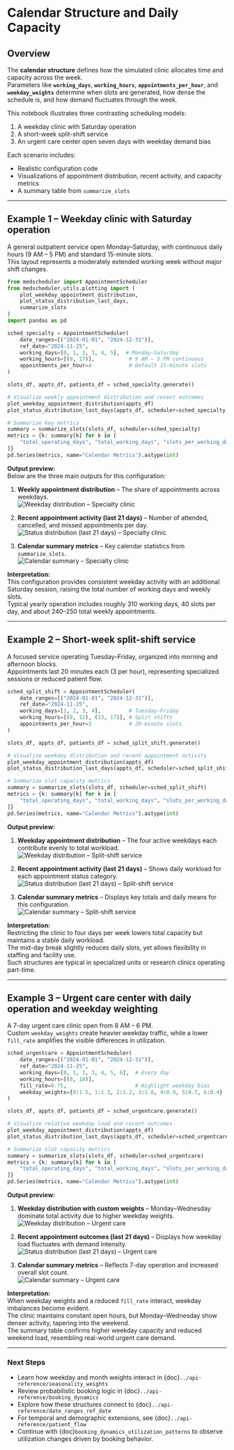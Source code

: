 # Calendar Structure and Daily Capacity

## Overview
The **calendar structure** defines how the simulated clinic allocates time and capacity across the week.  
Parameters like **`working_days`**, **`working_hours`**, **`appointments_per_hour`**, and **`weekday_weights`** determine when slots are generated, how dense the schedule is, and how demand fluctuates through the week.

This notebook illustrates three contrasting scheduling models:
1. A weekday clinic with Saturday operation
2. A short-week split-shift service
3. An urgent care center open seven days with weekday demand bias

Each scenario includes:
- Realistic configuration code
- Visualizations of appointment distribution, recent activity, and capacity metrics
- A summary table from `summarize_slots`

---

## Example 1 – Weekday clinic with Saturday operation
A general outpatient service open Monday–Saturday, with continuous daily hours (9 AM – 5 PM) and standard 15-minute slots.  
This layout represents a moderately extended working week without major shift changes.

```python
from medscheduler import AppointmentScheduler
from medscheduler.utils.plotting import (
    plot_weekday_appointment_distribution,
    plot_status_distribution_last_days,
    summarize_slots
)
import pandas as pd

sched_specialty = AppointmentScheduler(
    date_ranges=[("2024-01-01", "2024-12-31")],
    ref_date="2024-11-25",                                          
    working_days=[0, 1, 2, 3, 4, 5],  # Monday–Saturday
    working_hours=[(9, 17)],           # 9 AM – 5 PM continuous
    appointments_per_hour=4            # Default 15-minute slots
)

slots_df, appts_df, patients_df = sched_specialty.generate()

# Visualize weekly appointment distribution and recent outcomes
plot_weekday_appointment_distribution(appts_df)
plot_status_distribution_last_days(appts_df, scheduler=sched_specialty, days_back=21)

# Summarize key metrics
summary = summarize_slots(slots_df, scheduler=sched_specialty)
metrics = {k: summary[k] for k in [
    "total_operating_days", "total_working_days", "slots_per_working_day_mean", "slots_per_week"
]}
pd.Series(metrics, name="Calendar Metrics").astype(int)
```

**Output preview:**  
Below are the three main outputs for this configuration:

1. **Weekly appointment distribution** – The share of appointments across weekdays.  
   ![Weekday distribution – Specialty clinic](../_static/visuals/examples/calendar_structure/sched_specialty_plot_weekday_appointment_distribution.png)

2. **Recent appointment activity (last 21 days)** – Number of attended, cancelled, and missed appointments per day.  
   ![Status distribution (last 21 days) – Specialty clinic](../_static/visuals/examples/calendar_structure/sched_specialty_plot_status_distribution_last_days.png)

3. **Calendar summary metrics** – Key calendar statistics from `summarize_slots`.  
   ![Calendar summary – Specialty clinic](../_static/visuals/examples/calendar_structure/sched_specialty_summarize_slots.png)

**Interpretation:**  
This configuration provides consistent weekday activity with an additional Saturday session, raising the total number of working days and weekly slots.  
Typical yearly operation includes roughly 310 working days, 40 slots per day, and about 240–250 total weekly appointments.

---

## Example 2 – Short-week split-shift service
A focused service operating Tuesday–Friday, organized into morning and afternoon blocks.  
Appointments last 20 minutes each (3 per hour), representing specialized sessions or reduced patient flow.

```python
sched_split_shift = AppointmentScheduler(
    date_ranges=[("2024-01-01", "2024-12-31")],
    ref_date="2024-11-25",
    working_days=[1, 2, 3, 4],         # Tuesday–Friday
    working_hours=[(8, 12), (13, 17)], # Split shifts
    appointments_per_hour=3            # 20-minute slots
)

slots_df, appts_df, patients_df = sched_split_shift.generate()

# Visualize weekday distribution and recent appointment activity
plot_weekday_appointment_distribution(appts_df)
plot_status_distribution_last_days(appts_df, scheduler=sched_split_shift, days_back=21)

# Summarize slot capacity metrics
summary = summarize_slots(slots_df, scheduler=sched_split_shift)
metrics = {k: summary[k] for k in [
    "total_operating_days", "total_working_days", "slots_per_working_day_mean", "slots_per_week"
]}
pd.Series(metrics, name="Calendar Metrics").astype(int)
```

**Output preview:**  
1. **Weekday appointment distribution** – The four active weekdays each contribute evenly to total workload.  
   ![Weekday distribution – Split-shift service](../_static/visuals/examples/calendar_structure/sched_split_shift_plot_weekday_appointment_distribution.png)

2. **Recent appointment activity (last 21 days)** – Shows daily workload for each appointment status category.  
   ![Status distribution (last 21 days) – Split-shift service](../_static/visuals/examples/calendar_structure/sched_split_shift_plot_status_distribution_last_days.png)

3. **Calendar summary metrics** – Displays key totals and daily means for this configuration.  
   ![Calendar summary – Split-shift service](../_static/visuals/examples/calendar_structure/sched_split_shift_summarize_slots.png)

**Interpretation:**  
Restricting the clinic to four days per week lowers total capacity but maintains a stable daily workload.  
The mid-day break slightly reduces daily slots, yet allows flexibility in staffing and facility use.  
Such structures are typical in specialized units or research clinics operating part-time.

---

## Example 3 – Urgent care center with daily operation and weekday weighting
A 7-day urgent care clinic open from 8 AM – 6 PM.  
Custom `weekday_weights` create heavier weekday traffic, while a lower `fill_rate` amplifies the visible differences in utilization.

```python
sched_urgentcare = AppointmentScheduler(
    date_ranges=[("2024-01-01", "2024-12-31")],
    ref_date="2024-11-25",                                     
    working_days=[0, 1, 2, 3, 4, 5, 6],  # Every day
    working_hours=[(8, 18)],
    fill_rate=0.75,                      # Highlight weekday bias
    weekday_weights={0:1.5, 1:1.3, 2:1.2, 3:1.0, 4:0.9, 5:0.7, 6:0.4}
)

slots_df, appts_df, patients_df = sched_urgentcare.generate()

# Visualize relative weekday load and recent outcomes
plot_weekday_appointment_distribution(appts_df)
plot_status_distribution_last_days(appts_df, scheduler=sched_urgentcare, days_back=21)

# Summarize slot capacity metrics
summary = summarize_slots(slots_df, scheduler=sched_urgentcare)
metrics = {k: summary[k] for k in [
    "total_operating_days", "total_working_days", "slots_per_working_day_mean", "slots_per_week"
]}
pd.Series(metrics, name="Calendar Metrics").astype(int)
```

**Output preview:**  
1. **Weekday distribution with custom weights** – Monday–Wednesday dominate total activity due to higher weekday weights.  
   ![Weekday distribution – Urgent care](../_static/visuals/examples/calendar_structure/sched_urgentcare_plot_weekday_appointment_distribution.png)

2. **Recent appointment outcomes (last 21 days)** – Displays how weekday load fluctuates with demand intensity.  
   ![Status distribution (last 21 days) – Urgent care](../_static/visuals/examples/calendar_structure/sched_urgentcare_plot_status_distribution_last_days.png)

3. **Calendar summary metrics** – Reflects 7-day operation and increased overall slot count.  
   ![Calendar summary – Urgent care](../_static/visuals/examples/calendar_structure/sched_urgentcare_summarize_slots.png)

**Interpretation:**  
When weekday weights and a reduced `fill_rate` interact, weekday imbalances become evident.  
The clinic maintains constant open hours, but Monday–Wednesday show denser activity, tapering into the weekend.  
The summary table confirms higher weekday capacity and reduced weekend load, resembling real-world urgent care demand.


---

### Next Steps
- Learn how weekday and month weights interact in {doc}`../api-reference/seasonality_weights`  
- Review probabilistic booking logic in {doc}`../api-reference/booking_dynamics`  
- Explore how these structures connect to {doc}`../api-reference/date_ranges_ref_date`  
- For temporal and demographic extensions, see {doc}`../api-reference/patient_flow`  
- Continue with {doc}`booking_dynamics_utilization_patterns` to observe utilization changes driven by booking behavior.


